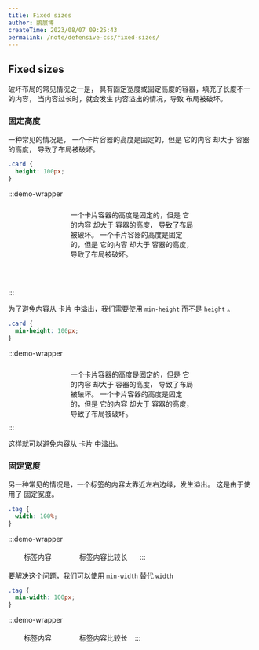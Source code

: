 ```yaml
---
title: Fixed sizes
author: 鹏展博
createTime: 2023/08/07 09:25:43
permalink: /note/defensive-css/fixed-sizes/
---
```


## Fixed sizes

破坏布局的常见情况之一是， 具有固定宽度或固定高度的容器，填充了长度不一的内容，
当内容过长时，就会发生 内容溢出的情况，导致 布局被破坏。

### 固定高度

一种常见的情况是， 一个卡片容器的高度是固定的，但是 它的内容 却大于 容器的高度，
导致了布局被破坏。

<style scoped>
.card-1 {
  height: 100px;
  width: 250px;
  margin: 0 auto;
  padding: 10px;
  background: var(--vp-c-bg);
  border: 1px solid var(--vp-c-divider-light);
  border-radius: 5px;
  box-shadow: var(--vp-shadow-2);
}

.card-2 {
  min-height: 100px;
  width: 250px;
  margin: 0 auto ;
  padding: 10px;
  background: var(--vp-c-bg);
  border: 1px solid var(--vp-c-divider-light);
  border-radius: 5px;
  box-shadow: var(--vp-shadow-2);
}

.card-mask {
  height: 50px;
}
</style>

```css
.card {
  height: 100px;
}
```

:::demo-wrapper
<div class="card-1">
一个卡片容器的高度是固定的，但是 它的内容 却大于 容器的高度， 导致了布局被破坏。
一个卡片容器的高度是固定的，但是 它的内容 却大于 容器的高度， 导致了布局被破坏。
</div>
<div class="card-mask"></div>
:::


为了避免内容从 卡片 中溢出，我们需要使用 `min-height` 而不是 `height` 。

```css
.card {
  min-height: 100px;
}
```

:::demo-wrapper
<div class="card-2">
一个卡片容器的高度是固定的，但是 它的内容 却大于 容器的高度， 导致了布局被破坏。
一个卡片容器的高度是固定的，但是 它的内容 却大于 容器的高度， 导致了布局被破坏。
</div>
:::

这样就可以避免内容从 卡片 中溢出。

### 固定宽度

另一种常见的情况是，一个标签的内容太靠近左右边缘，发生溢出。
这是由于使用了 固定宽度。

```css
.tag {
  width: 100%;
}
```

<style scoped>
.tag {
  display: inline-block;
  width: 100px;
  text-align: center;
  padding: 4px 10px;
  margin-right: 10px;
  color: var(--vp-c-brand-1);
  border: solid 1px var(--vp-c-brand-1);
  border-radius: 5px;
  text-wrap: nowrap;
  background: var(--vp-c-bg);
}
.tag:last-of-type {
  margin-right: 0;
}
.tag-min {
  width: unset;
  min-width: 100px;
}
</style>

:::demo-wrapper
  <div class="tag">标签内容</div>
  <div class="tag">标签内容比较长</div>
:::

要解决这个问题，我们可以使用 `min-width` 替代 `width`

```css
.tag {
  min-width: 100px;
}
```

:::demo-wrapper
  <div class="tag tag-min">标签内容</div>
  <div class="tag tag-min">标签内容比较长</div>
:::
